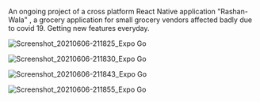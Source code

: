 An ongoing project of a cross platform React Native application "Rashan-Wala" , a grocery application for small grocery vendors affected badly due to covid 19.
Getting new features everyday.


![Screenshot_20210606-211825_Expo Go](https://user-images.githubusercontent.com/73407426/120931511-871a0b80-c70f-11eb-9684-e5ce642cb0a4.jpg)

![Screenshot_20210606-211830_Expo Go](https://user-images.githubusercontent.com/73407426/120931561-bfb9e500-c70f-11eb-9819-05c777d45e4a.jpg)

![Screenshot_20210606-211843_Expo Go](https://user-images.githubusercontent.com/73407426/120931572-ccd6d400-c70f-11eb-8357-f3bfb60941b4.jpg)

![Screenshot_20210606-211855_Expo Go](https://user-images.githubusercontent.com/73407426/120931581-d52f0f00-c70f-11eb-9ebf-1596c9ccabbd.jpg)
